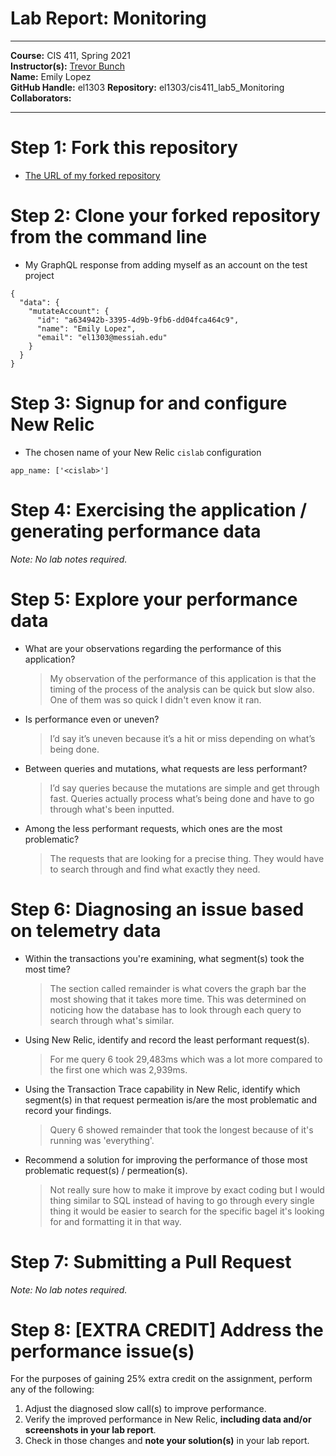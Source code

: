 # Lab Report: Monitoring
___
**Course:** CIS 411, Spring 2021  
**Instructor(s):** [Trevor Bunch](https://github.com/trevordbunch)  
**Name:** Emily Lopez  
**GitHub Handle:** el1303 
**Repository:**   el1303/cis411_lab5_Monitoring
**Collaborators:** 
___

# Step 1: Fork this repository
- [The URL of my forked repository](https://github.com/el1303/cis411_lab5_Monitoring)

# Step 2: Clone your forked repository from the command line
- My GraphQL response from adding myself as an account on the test project
```
{
  "data": {
    "mutateAccount": {
      "id": "a634942b-3395-4d9b-9fb6-dd04fca464c9",
      "name": "Emily Lopez",
      "email": "el1303@messiah.edu"
    }
  }
}
```

# Step 3: Signup for and configure New Relic
- The chosen name of your New Relic `cislab` configuration
```
app_name: ['<cislab>']
```

# Step 4: Exercising the application / generating performance data

_Note: No lab notes required._

# Step 5: Explore your performance data
* What are your observations regarding the performance of this application? 
  > My observation of the performance of this application is that the timing of the process of the analysis can be quick but slow also. One of them was so quick I didn't even know it ran.

* Is performance even or uneven? 
  > I’d say it’s uneven because it’s a hit or miss depending on what’s being done.

* Between queries and mutations, what requests are less performant? 
  > I’d say queries because the mutations are simple and get through fast. Queries actually process what’s being done and have to go through what's been inputted.

* Among the less performant requests, which ones are the most problematic?
  > The requests that are looking for a precise thing. They would have to search through and find what exactly they need.

# Step 6: Diagnosing an issue based on telemetry data
* Within the transactions you're examining, what segment(s) took the most time?
  > The section called remainder is what covers the graph bar the most showing that it takes more time. This was determined on noticing how the database has to look through each query to search through what's similar.

* Using New Relic, identify and record the least performant request(s).
  > For me query 6 took 29,483ms which was a lot more compared to the first one which was 2,939ms.
* Using the Transaction Trace capability in New Relic, identify which segment(s) in that request permeation is/are the most problematic and record your findings.
  > Query 6 showed remainder that took the longest because of it's running was 'everything'.
* Recommend a solution for improving the performance of those most problematic request(s) / permeation(s).
  > Not really sure how to make it improve by exact coding but I would thing similar to SQL instead of having to go through every single thing it would be easier to search for the specific bagel it's looking for and formatting it in that way.

# Step 7: Submitting a Pull Request
_Note: No lab notes required._

# Step 8: [EXTRA CREDIT] Address the performance issue(s)
For the purposes of gaining 25% extra credit on the assignment, perform any of the following:
1. Adjust the diagnosed slow call(s) to improve performance. 
2. Verify the improved performance in New Relic, **including data and/or screenshots in your lab report**.
2. Check in those changes and **note your solution(s)** in your lab report.
